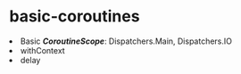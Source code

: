 # basic-coroutines

<li>Basic <i><b>CoroutineScope</b></i>: Dispatchers.Main, Dispatchers.IO</li>

<li>withContext</li>
<li>delay</li>

